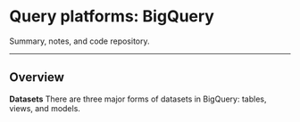 # Query platforms: BigQuery

Summary, notes, and code repository.


---

## Overview

__Datasets__
There are three major forms of datasets in BigQuery: tables, views, and models.

